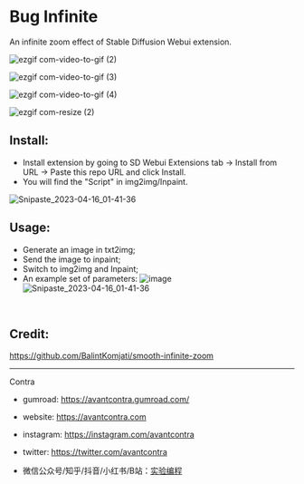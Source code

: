 # Bug Infinite

An infinite zoom effect of Stable Diffusion Webui extension.

![ezgif com-video-to-gif (2)](https://user-images.githubusercontent.com/659937/232247941-0fe2e6cc-941f-49a2-9f63-c43010df1b74.gif)

![ezgif com-video-to-gif (3)](https://user-images.githubusercontent.com/659937/232248044-2fd0f884-3190-4e9b-93cf-5664f9ebeb06.gif)

![ezgif com-video-to-gif (4)](https://user-images.githubusercontent.com/659937/232248209-dbf778a5-103a-4259-b08e-6d04355f56e2.gif)

![ezgif com-resize (2)](https://user-images.githubusercontent.com/659937/232248339-37b0441e-81f8-4b05-b5f9-ae961a480985.gif)

## Install:
- Install extension by going to SD Webui Extensions tab -> Install from URL -> Paste this repo URL and click Install.
- You will find the "Script" in img2img/Inpaint.

![Snipaste_2023-04-16_01-41-36](https://user-images.githubusercontent.com/659937/232246581-f1cbf111-2fc8-445c-a96d-6366bf283754.png)

## Usage:
- Generate an image in txt2img;
- Send the image to inpaint;
- Switch to img2img and Inpaint;
- An example set of parameters: 
![image](https://user-images.githubusercontent.com/659937/232247107-0ddc2400-5c2d-4c05-9f23-dbe8c78d9146.png)
![Snipaste_2023-04-16_01-41-36](https://user-images.githubusercontent.com/659937/232246581-f1cbf111-2fc8-445c-a96d-6366bf283754.png)

<br/>

## Credit:
https://github.com/BalintKomjati/smooth-infinite-zoom

----

Contra

- gumroad: https://avantcontra.gumroad.com/

- website: https://avantcontra.com

- instagram: https://instagram.com/avantcontra

- twitter: https://twitter.com/avantcontra

- 微信公众号/知乎/抖音/小红书/B站：[实验编程](https://space.bilibili.com/309452713)
